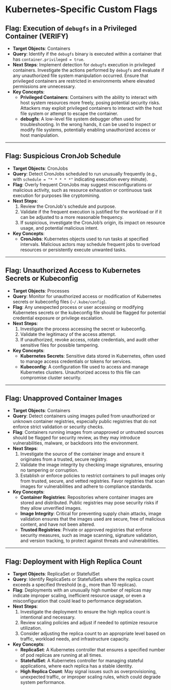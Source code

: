 # Kubernetes-Specific Custom Flags

## Flag: Execution of `debugfs` in a Privileged Container (VERIFY)
- **Target Objects**: Containers
- **Query**: Identify if the `debugfs` binary is executed within a container that has `container.privileged = true`.
- **Next Steps**: Implement detection for `debugfs` execution in privileged containers. Investigate the actions performed by `debugfs` and evaluate if any unauthorized file system manipulation occurred. Ensure that privileged containers are restricted in environments where elevated permissions are unnecessary.
- **Key Concepts**:  
  - **Privileged Containers**: Containers with the ability to interact with host system resources more freely, posing potential security risks. Attackers may exploit privileged containers to interact with the host file system or attempt to escape the container.
  - **debugfs**: A low-level file system debugger often used for troubleshooting. In the wrong hands, it can be used to inspect or modify file systems, potentially enabling unauthorized access or host manipulation.

---

## Flag: Suspicious CronJob Schedule
- **Target Objects**: CronJobs
- **Query**: Detect CronJobs scheduled to run unusually frequently (e.g., with `schedule = "* * * * *"` indicating execution every minute).
- **Flag**: Overly frequent CronJobs may suggest misconfigurations or malicious activity, such as resource exhaustion or continuous task execution for purposes like cryptomining.
- **Next Steps**:  
  1. Review the CronJob's schedule and purpose. 
  2. Validate if the frequent execution is justified for the workload or if it can be adjusted to a more reasonable frequency.  
  3. If suspicious, investigate the CronJob’s origin, its impact on resource usage, and potential malicious intent.
- **Key Concepts**:  
  - **CronJobs**: Kubernetes objects used to run tasks at specified intervals. Malicious actors may schedule frequent jobs to overload resources or persistently execute unwanted tasks.

---

## Flag: Unauthorized Access to Kubernetes Secrets or Kubeconfig
- **Target Objects**: Processes
- **Query**: Monitor for unauthorized access or modification of Kubernetes secrets or kubeconfig files (`~/.kube/config`).
- **Flag**: Any unexpected process or user accessing or modifying Kubernetes secrets or the kubeconfig file should be flagged for potential credential exposure or privilege escalation.
- **Next Steps**:  
  1. Investigate the process accessing the secret or kubeconfig.  
  2. Validate the legitimacy of the access attempt.  
  3. If unauthorized, revoke access, rotate credentials, and audit other sensitive files for possible tampering.
- **Key Concepts**:  
  - **Kubernetes Secrets**: Sensitive data stored in Kubernetes, often used to manage access credentials or tokens for services.  
  - **Kubeconfig**: A configuration file used to access and manage Kubernetes clusters. Unauthorized access to this file can compromise cluster security.

---

## Flag: Unapproved Container Images
- **Target Objects**: Containers
- **Query**: Detect containers using images pulled from unauthorized or unknown container registries, especially public registries that do not enforce strict validation or security checks.
- **Flag**: Containers running images from unapproved or untrusted sources should be flagged for security review, as they may introduce vulnerabilities, malware, or backdoors into the environment.
- **Next Steps**:  
  1. Investigate the source of the container image and ensure it originates from a trusted, secure registry.  
  2. Validate the image integrity by checking image signatures, ensuring no tampering or corruption.  
  3. Establish or enforce policies to restrict containers to pull images only from trusted, secure, and vetted registries. Favor registries that scan images for vulnerabilities and adhere to compliance standards.
- **Key Concepts**:  
  - **Container Registries**: Repositories where container images are stored and distributed. Public registries may pose security risks if they allow unverified images.  
  - **Image Integrity**: Critical for preventing supply chain attacks, image validation ensures that the images used are secure, free of malicious content, and have not been altered.  
  - **Trusted Registries**: Private or approved registries that enforce security measures, such as image scanning, signature validation, and version tracking, to protect against threats and vulnerabilities.


---

## Flag: Deployment with High Replica Count 
- **Target Objects**: ReplicaSet or StatefulSet
- **Query**: Identify ReplicaSets or StatefulSets where the replica count exceeds a specified threshold (e.g., more than 10 replicas).
- **Flag**: Deployments with an unusually high number of replicas may indicate improper scaling, inefficient resource usage, or even a misconfiguration that could lead to performance degradation.
- **Next Steps**:  
  1. Investigate the deployment to ensure the high replica count is intentional and necessary.  
  2. Review scaling policies and adjust if needed to optimize resource utilization.  
  3. Consider adjusting the replica count to an appropriate level based on traffic, workload needs, and infrastructure capacity.
- **Key Concepts**:  
  - **ReplicaSet**: A Kubernetes controller that ensures a specified number of pod replicas are running at all times.  
  - **StatefulSet**: A Kubernetes controller for managing stateful applications, where each replica has a stable identity.  
  - **High Replica Count**: May signal issues such as overprovisioning, unexpected traffic, or improper scaling rules, which could degrade system performance.
